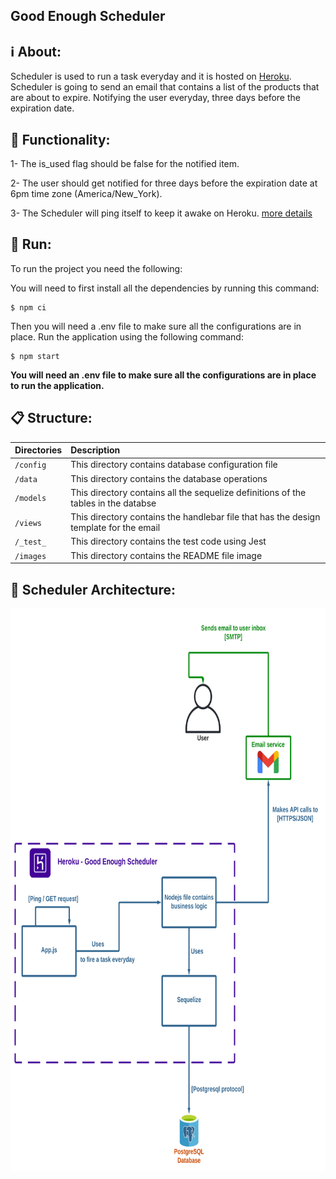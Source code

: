 ## Good Enough Scheduler

## ℹ️ About:
Scheduler is used to run a task everyday and it is hosted on [Heroku](https://www.heroku.com/). Scheduler is going to send an email that contains a list of the products that are about to expire. Notifying the user everyday, three days before the expiration date.


## 🎯 Functionality:
1- The is_used flag should be false for the notified item.

2- The user should get notified for three days before the expiration date at 6pm time zone (America/New_York). 

3- The Scheduler will ping itself to keep it awake on Heroku. [more details](https://devcenter.heroku.com/articles/free-dyno-hours)

## 🚀 Run:
To run the project you need the following:

You will need to first install all the dependencies by running this command:

    $ npm ci
  
Then you will need a .env file to make sure all the configurations are in place.
Run the application using the following command:

    $ npm start

**You will need an .env file to make sure all the configurations are in place to run the application.**

## 📋 Structure: 

| Directories    | Description                                                                                                                      |
| :------------- | :------------------------------------------------------------------------------------------------------------------------------- |
| `/config`      | This directory contains database configuration file                                                                              |
| `/data`        | This directory contains the database operations                                                                                  |
| `/models`      | This directory contains all the sequelize definitions of the tables in the databse                                               |                                                                                                                                                                   |
| `/views`       | This directory contains the handlebar file that has the design template for the email
| `/_test_`      | This directory contains the test code using Jest                                               |     
| `/images`      | This directory contains the README file image                                                  |     

## 📐 Scheduler Architecture:
<img src="https://raw.githubusercontent.com/GoodEnoughApp/GoodEnoughScheduler/dev/images/diagram.png" data-canonical-src="https://raw.githubusercontent.com/GoodEnoughApp/GoodEnoughScheduler/dev/images/diagram.png" width="900" height="900" />

